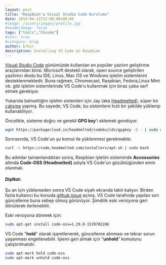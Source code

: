 ```yaml
---
layout: post
title: "Raspbian'a Visual Studio Code Kurulumu"
date: 2019-04-11T12:00:00+00:00
#image: /assets/images/profile.jpg
#headerImage: false
tags: ["tools","VScode"]
#star: true
#category: blog
author: brkzr
description: Installing VS Code on Raspbian
---
```



[Visual Studio Code](https://code.visualstudio.com/) günümüzde kullanılan en popüler yazılım geliştirme araçlarından birisi.  Microsoft destekli olarak, open source geliştirilen yazılımcı dostu bu IDE; Linux, Mac OS ve Windows işletim sistemlerini desteklenmektedir. Buna rağmen, Chromecast, Raspbian, Fedora,Linux Mint vb. gibi işletim sistemlerinde VS Code'u kullanmak için  biraz çaba sarf etmek gerekiyor.

Yukarıda bahsettiğim işletim sistemleri için Jay (aka [Headmelted](https://github.com/headmelted)), süper bir [çalışma](https://github.com/headmelted/codebuilds) yapmış. Bu sayede; VS Code, bu sistemlere hızlı bir şekilde yüklenip kullanabiliyor.

Öncelikle, sisteme doğru ve gerekli __GPG key__'i eklemek gerekiyor.
```bash
wget https://packagecloud.io/headmelted/codebuilds/gpgkey -O - | sudo apt-key add -
```
Sonrasında, VS Code'un şu komut ile yüklenmesi gerekmekte:
```sh
curl -L https://code.headmelted.com/installers/apt.sh | sudo bash
```
Bu adımlar tamamlandıktan sonra, Raspbian işletim sisteminde __Accessories__ altında __Code-OSS (Headmelted)__ adıyla VS Code'un gözüktüğünden emin olunmalı.

#### DipNot: 
Şu an için yüklemeden sonra VS Code siyah ekranda takılı kalıyor. Birden fazla kullanıcı bu konuda [github issue](https://github.com/headmelted/codebuilds/issues/64) açmış. VS Code tarafında yapılan son güncelleme buna sebep olmuş görünüyor. Şimdilik eski versiyona geri dönülerek ilerlenebilir. 

Eski versiyona dönmek için:
```sh
sudo apt-get install code-oss=1.29.0-1539702286
```

VS Code "__hold__" olarak işaretlenerek, güncelleme alınması ve tekrar sorun yaşanması engellenebilir. İşlemi geri almak için "__unhold__" komutunu çalıştırılmalıdır.
```sh
sudo apt-mark hold code-oss
sudo apt-mark unhold code-oss
```



